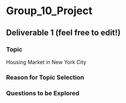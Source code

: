 # Group_10_Project

## Deliverable 1 (feel free to edit!)

### Topic
Housing Market in New York City

### Reason for Topic Selection
 

### Questions to be Explored

